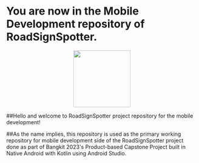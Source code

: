 # You are now in the Mobile Development repository of RoadSignSpotter.

<p align="center"> <img src="https://i.ibb.co/ch9k3qB/RSS.png" width="150" height="150" /> </p>

##Hello and welcome to RoadSignSpotter project repository for the mobile development!

##As the name implies, this repository is used as the primary working repository for mobile development side of the RoadSignSpotter project done as part of Bangkit 2023's Product-based Capstone Project built in Native Android with Kotlin using Android Studio.

